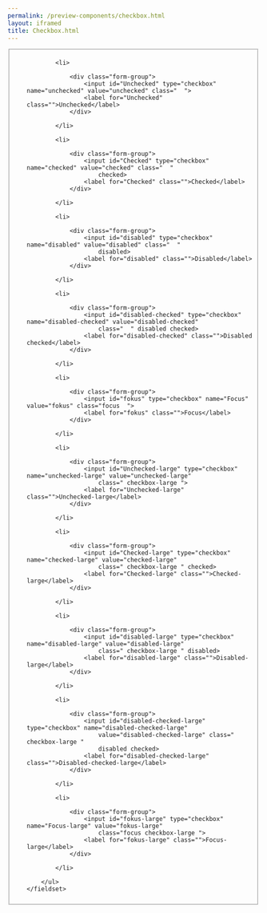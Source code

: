 ```yaml
--- 
permalink: /preview-components/checkbox.html
layout: iframed 
title: Checkbox.html
---
```

<div class="container">
    <fieldset class="fieldset-inputs sans">
        <ul class="unstyled-list bottom-spacing">

            <li>

                <div class="form-group">
                    <input id="Unchecked" type="checkbox" name="unchecked" value="unchecked" class="  ">
                    <label for="Unchecked" class="">Unchecked</label>
                </div>

            </li>

            <li>

                <div class="form-group">
                    <input id="Checked" type="checkbox" name="checked" value="checked" class="  "
                        checked>
                    <label for="Checked" class="">Checked</label>
                </div>

            </li>

            <li>

                <div class="form-group">
                    <input id="disabled" type="checkbox" name="disabled" value="disabled" class="  "
                        disabled>
                    <label for="disabled" class="">Disabled</label>
                </div>

            </li>

            <li>

                <div class="form-group">
                    <input id="disabled-checked" type="checkbox" name="disabled-checked" value="disabled-checked"
                        class="  " disabled checked>
                    <label for="disabled-checked" class="">Disabled checked</label>
                </div>

            </li>

            <li>

                <div class="form-group">
                    <input id="fokus" type="checkbox" name="Focus" value="fokus" class="focus  ">
                    <label for="fokus" class="">Focus</label>
                </div>

            </li>

            <li>

                <div class="form-group">
                    <input id="Unchecked-large" type="checkbox" name="unchecked-large" value="unchecked-large"
                        class=" checkbox-large ">
                    <label for="Unchecked-large" class="">Unchecked-large</label>
                </div>

            </li>

            <li>

                <div class="form-group">
                    <input id="Checked-large" type="checkbox" name="checked-large" value="checked-large"
                        class=" checkbox-large " checked>
                    <label for="Checked-large" class="">Checked-large</label>
                </div>

            </li>

            <li>

                <div class="form-group">
                    <input id="disabled-large" type="checkbox" name="disabled-large" value="disabled-large"
                        class=" checkbox-large " disabled>
                    <label for="disabled-large" class="">Disabled-large</label>
                </div>

            </li>

            <li>

                <div class="form-group">
                    <input id="disabled-checked-large" type="checkbox" name="disabled-checked-large"
                        value="disabled-checked-large" class=" checkbox-large "
                        disabled checked>
                    <label for="disabled-checked-large" class="">Disabled-checked-large</label>
                </div>

            </li>

            <li>

                <div class="form-group">
                    <input id="fokus-large" type="checkbox" name="Focus-large" value="fokus-large"
                        class="focus checkbox-large ">
                    <label for="fokus-large" class="">Focus-large</label>
                </div>

            </li>

        </ul>
    </fieldset>
</div>